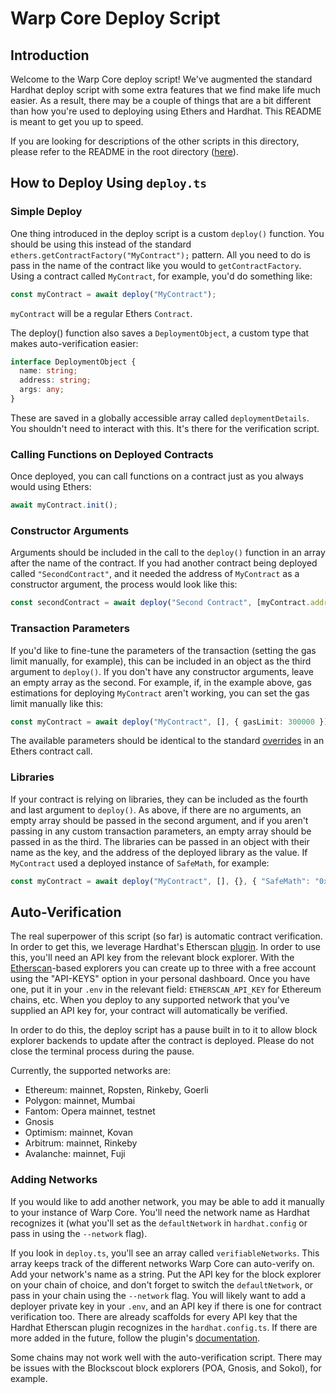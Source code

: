 # Warp Core Deploy Script

## Introduction

Welcome to the Warp Core deploy script! We've augmented the standard Hardhat deploy script with some extra features that we find make life much easier. As a result, there may be a couple of things that are a bit different than how you're used to deploying using Ethers and Hardhat. This README is meant to get you up to speed.

If you are looking for descriptions of the other scripts in this directory, please refer to the README in the root directory ([here](./README.md#Helper-Scripts)).

## How to Deploy Using `deploy.ts`

### Simple Deploy
One thing introduced in the deploy script is a custom `deploy()` function. You should be using this instead of the standard `ethers.getContractFactory("MyContract");` pattern. All you need to do is pass in the name of the contract like you would to `getContractFactory`. Using a contract called `MyContract`, for example, you'd do something like:
```typescript
const myContract = await deploy("MyContract");
```
`myContract` will be a regular Ethers `Contract`.

The deploy() function also saves a `DeploymentObject`, a custom type that makes auto-verification easier:
```typescript
interface DeploymentObject {
  name: string;
  address: string;
  args: any;
}
```
These are saved in a globally accessible array called `deploymentDetails`. You shouldn't need to interact with this. It's there for the verification script.
### Calling Functions on Deployed Contracts
Once deployed, you can call functions on a contract just as you always would using Ethers:
```typescript
await myContract.init();
```
### Constructor Arguments
Arguments should be included in the call to the `deploy()` function in an array after the name of the contract. If you had another contract being deployed called `"SecondContract"`, and it needed the address of `MyContract` as a constructor argument, the process would look like this:
```typescript
const secondContract = await deploy("Second Contract", [myContract.address]);
```
### Transaction Parameters
If you'd like to fine-tune the parameters of the transaction (setting the gas limit manually, for example), this can be included in an object as the third argument to `deploy()`. If you don't have any constructor arguments, leave an empty array as the second. For example, if, in the example above, gas estimations for deploying `MyContract` aren't working, you can set the gas limit manually like this:
```typescript
const myContract = await deploy("MyContract", [], { gasLimit: 300000 }));
```
The available parameters should be identical to the standard [overrides](https://docs.ethers.io/v5/api/contract/contract/#Contract--methods) in an Ethers contract call.

### Libraries
If your contract is relying on libraries, they can be included as the fourth and last argument to `deploy()`. As above, if there are no arguments, an empty array should be passed in the second argument, and if you aren't passing in any custom transaction parameters, an empty array should be passed in as the third. The libraries can be passed in an object with their name as the key, and the address of the deployed library as the value. If `MyContract` used a deployed instance of `SafeMath`, for example:
```typescript
const myContract = await deploy("MyContract", [], {}, { "SafeMath": "0x..." });
```

## Auto-Verification

The real superpower of this script (so far) is automatic contract verification. In order to get this, we leverage Hardhat's Etherscan [plugin](https://hardhat.org/plugins/nomiclabs-hardhat-etherscan.html). In order to use this, you'll need an API key from the relevant block explorer. With the [Etherscan](https://etherscan.io)-based explorers you can create up to three with a free account using the "API-KEYS" option in your personal dashboard. Once you have one, put it in your `.env` in the relevant field: `ETHERSCAN_API_KEY` for Ethereum chains, etc. When you deploy to any supported network that you've supplied an API key for, your contract will automatically be verified.

In order to do this, the deploy script has a pause built in to it to allow block explorer backends to update after the contract is deployed. Please do not close the terminal process during the pause.

Currently, the supported networks are:
 - Ethereum: mainnet, Ropsten, Rinkeby, Goerli
 - Polygon: mainnet, Mumbai
 - Fantom: Opera mainnet, testnet
 - Gnosis
 - Optimism: mainnet, Kovan
 - Arbitrum: mainnet, Rinkeby
 - Avalanche: mainnet, Fuji

### Adding Networks

If you would like to add another network, you may be able to add it manually to your instance of Warp Core. You'll need the network name as Hardhat recognizes it (what you'll set as the `defaultNetwork` in `hardhat.config` or pass in using the `--network` flag).

If you look in `deploy.ts`, you'll see an array called `verifiableNetworks`. This array keeps track of the different networks Warp Core can auto-verify on. Add your network's name as a string. Put the API key for the block explorer on your chain of choice, and don't forget to switch the `defaultNetwork`, or pass in your chain using the `--network` flag. You will likely want to add a deployer private key in your `.env`, and an API key if there is one for contract verification too. There are already scaffolds for every API key that the Hardhat Etherscan plugin recognizes in the `hardhat.config.ts`. If there are more added in the future, follow the plugin's [documentation](https://hardhat.org/plugins/nomiclabs-hardhat-etherscan.html).

Some chains may not work well with the auto-verification script. There may be issues with the Blockscout block explorers (POA, Gnosis, and Sokol), for example.
